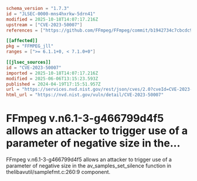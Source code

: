 ```toml
schema_version = "1.7.3"
id = "JLSEC-0000-mns4hxrkw-5drn41"
modified = 2025-10-18T14:07:17.216Z
upstream = ["CVE-2023-50007"]
references = ["https://github.com/FFmpeg/FFmpeg/commit/b1942734c7cbcdc9034034373abcc9ecb9644c47", "https://lists.fedoraproject.org/archives/list/package-announce@lists.fedoraproject.org/message/6G7EYH2JAK5OJPVNC6AXYQ5K7YGYNCDN/", "https://lists.fedoraproject.org/archives/list/package-announce@lists.fedoraproject.org/message/IPETICRXUOGRIM4U3BCRTIKE3IZWCSBT/", "https://lists.fedoraproject.org/archives/list/package-announce@lists.fedoraproject.org/message/LE3ASLH6QF2E5OVJI5VA3JSEPJFFFMNY/", "https://trac.ffmpeg.org/ticket/10700", "https://github.com/FFmpeg/FFmpeg/commit/b1942734c7cbcdc9034034373abcc9ecb9644c47", "https://lists.fedoraproject.org/archives/list/package-announce%40lists.fedoraproject.org/message/6G7EYH2JAK5OJPVNC6AXYQ5K7YGYNCDN/", "https://lists.fedoraproject.org/archives/list/package-announce%40lists.fedoraproject.org/message/IPETICRXUOGRIM4U3BCRTIKE3IZWCSBT/", "https://lists.fedoraproject.org/archives/list/package-announce%40lists.fedoraproject.org/message/LE3ASLH6QF2E5OVJI5VA3JSEPJFFFMNY/", "https://trac.ffmpeg.org/ticket/10700"]

[[affected]]
pkg = "FFMPEG_jll"
ranges = [">= 6.1.1+0, < 7.1.0+0"]

[[jlsec_sources]]
id = "CVE-2023-50007"
imported = 2025-10-18T14:07:17.216Z
modified = 2025-06-06T13:15:23.593Z
published = 2024-04-19T17:15:51.957Z
url = "https://services.nvd.nist.gov/rest/json/cves/2.0?cveId=CVE-2023-50007"
html_url = "https://nvd.nist.gov/vuln/detail/CVE-2023-50007"
```

# FFmpeg v.n6.1-3-g466799d4f5 allows an attacker to trigger use of a parameter of negative size in the...

FFmpeg v.n6.1-3-g466799d4f5 allows an attacker to trigger use of a parameter of negative size in the av_samples_set_silence function in thelibavutil/samplefmt.c:260:9 component.

